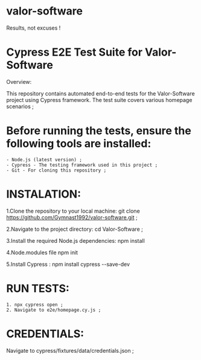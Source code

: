 # valor-software

Results, not excuses !

# Cypress E2E Test Suite for Valor-Software

Overview:

This repository contains automated end-to-end tests for the Valor-Software project using Cypress framework. The test suite covers various homepage scenarios ;

# Before running the tests, ensure the following tools are installed:

    - Node.js (latest version) ;
    - Cypress - The testing framework used in this project ;
    - Git - For cloning this repository ;

# INSTALATION:

1.Clone the repository to your local machine:
git clone https://github.com/Gymnast1992/valor-software.git ;

2.Navigate to the project directory:
cd Valor-Software ;

3.Install the required Node.js dependencies:
npm install

4.Node.modules file
npm init

5.Install Cypress :
npm install cypress --save-dev

# RUN TESTS:

    1. npx cypress open ;
    2. Navigate to e2e/homepage.cy.js ;

# CREDENTIALS:
  Navigate to cypress/fixtures/data/credentials.json ;
